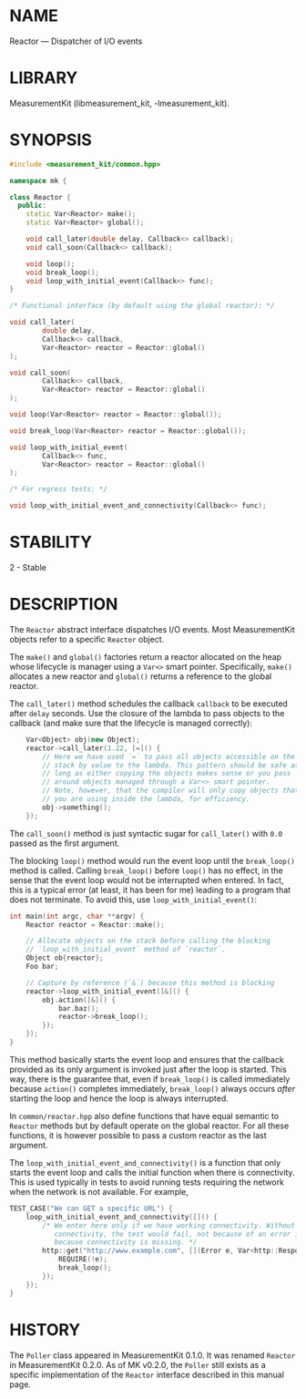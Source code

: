# NAME
Reactor &mdash; Dispatcher of I/O events

# LIBRARY
MeasurementKit (libmeasurement_kit, -lmeasurement_kit).

# SYNOPSIS
```C++
#include <measurement_kit/common.hpp>

namespace mk {

class Reactor {
  public:
    static Var<Reactor> make();
    static Var<Reactor> global();

    void call_later(double delay, Callback<> callback);
    void call_soon(Callback<> callback);

    void loop();
    void break_loop();
    void loop_with_initial_event(Callback<> func);
}

/* Functional interface (by default using the global reactor): */

void call_later(
        double delay,
        Callback<> callback,
        Var<Reactor> reactor = Reactor::global()
);

void call_soon(
        Callback<> callback,
        Var<Reactor> reactor = Reactor::global()
);

void loop(Var<Reactor> reactor = Reactor::global());

void break_loop(Var<Reactor> reactor = Reactor::global());

void loop_with_initial_event(
        Callback<> func,
        Var<Reactor> reactor = Reactor::global()
);

/* For regress tests: */

void loop_with_initial_event_and_connectivity(Callback<> func);
```

# STABILITY

2 - Stable

# DESCRIPTION

The `Reactor` abstract interface dispatches I/O events. Most MeasurementKit
objects refer to a specific `Reactor` object.

The `make()` and `global()` factories return a reactor allocated
on the heap whose lifecycle is manager using a `Var<>` smart pointer.
Specifically, `make()` allocates a new reactor and `global()` returns
a reference to the global reactor.

The `call_later()` method schedules the callback `callback` to be executed
after `delay` seconds. Use the closure of the lambda to pass objects to the
callback (and make sure that the lifecycle is managed correctly):

```C++
    Var<Object> obj(new Object);
    reactor->call_later(1.22, [=]() {
        // Here we have used `=` to pass all objects accessible on the
        // stack by value to the lambda. This pattern should be safe as
        // long as either copying the objects makes sense or you pass
        // around objects managed through a Var<> smart pointer.
        // Note, however, that the compiler will only copy objects that
        // you are using inside the lambda, for efficiency.
        obj->something();
    });
```

The `call_soon()` method is just syntactic sugar for `call_later()` with
`0.0` passed as the first argument.

The blocking `loop()` method would run the event loop until the `break_loop()`
method is called. Calling `break_loop()` before `loop()` has no effect, in
the sense that the event loop would not be interrupted when entered. In fact,
this is a typical error (at least, it has been for me) leading to a program
that does not terminate. To avoid this, use `loop_with_initial_event()`:

```C++
int main(int argc, char **argv) {
    Reactor reactor = Reactor::make();

    // Allocate objects on the stack before calling the blocking
    // `loop_with_initial_event` method of `reactor`.
    Object ob{reactor};
    Foo bar;

    // Capture by reference (`&`) because this method is blocking
    reactor->loop_with_initial_event([&]() {
        obj.action([&]() {
            bar.baz();
            reactor->break_loop();
        });
    });
}
```

This method basically starts the event loop and ensures that the callback
provided as its only argument is invoked just after the loop is started. This
way, there is the guarantee that, even if `break_loop()` is called
immediately because `action()` completes immediately, `break_loop()`
always occurs *after* starting the loop and hence the loop is always interrupted.

In `common/reactor.hpp` also define functions that have equal semantic to
`Reactor` methods but by default operate on the global reactor. For all these
functions, it is however possible to pass a custom reactor as the last
argument.

The `loop_with_initial_event_and_connectivity()` is a function that
only starts the event loop and calls the initial function when there
is connectivity. This is used typically in tests to avoid running
tests requiring the network when the network is not available. For
example,

```C++
TEST_CASE("We can GET a specific URL") {
    loop_with_initial_event_and_connectivity([]() {
        /* We enter here only if we have working connectivity. Without this check for
           connectivity, the test would fail, not because of an error in the code rather
           because connectivity is missing. */
        http::get("http://www.example.com", [](Error e, Var<http::Response>) {
            REQUIRE(!e);
            break_loop();
        });
    });
}
```

# HISTORY

The `Poller` class appeared in MeasurementKit 0.1.0. It was renamed
`Reactor` in MeasurementKit 0.2.0. As of MK v0.2.0, the `Poller`
still exists as a specific implementation of the `Reactor` interface
described in this manual page.
